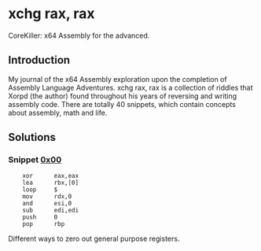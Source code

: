 # xchg rax, rax
CoreKiller: x64 Assembly for the advanced.
 
## Introduction
My journal of the x64 Assembly exploration upon the completion of Assembly Language Adventures. xchg rax, rax is a collection of riddles that Xorpd (the author) found throughout his years of reversing and writing assembly code. There are totally 40 snippets, which contain concepts about assembly, math and life. 

## Solutions

### Snippet [0x00](https://www.xorpd.net/pages/xchg_rax/snip_00.html)
```
    xor      eax,eax
	lea      rbx,[0]
	loop     $
	mov      rdx,0
	and      esi,0
	sub      edi,edi
	push     0
	pop      rbp
```
Different ways to zero out general purpose registers.
